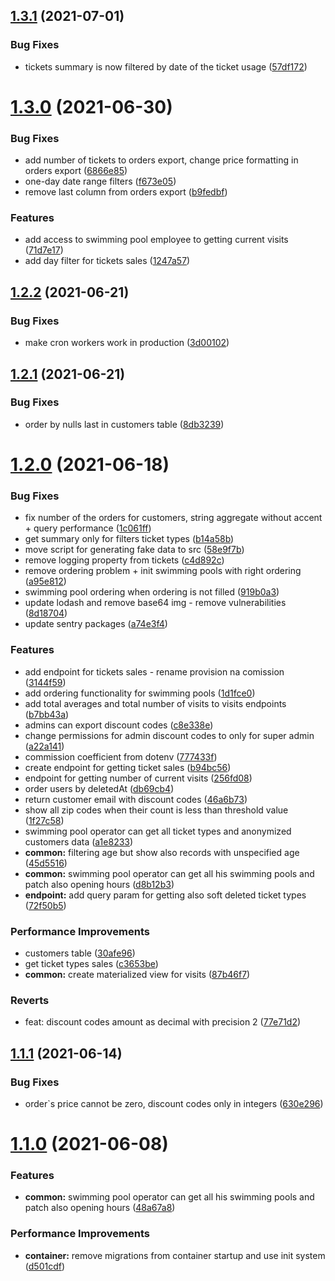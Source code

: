 ## [1.3.1](https://gitlab.amcef.sk/bratislava-projekty/kupaliska/kupaliska-starz/compare/v1.3.0...v1.3.1) (2021-07-01)


### Bug Fixes

* tickets summary is now filtered by date of the ticket usage ([57df172](https://gitlab.amcef.sk/bratislava-projekty/kupaliska/kupaliska-starz/commit/57df172fba378c860c273f5ba879afda719bedbf))

# [1.3.0](https://gitlab.amcef.sk/bratislava-projekty/kupaliska/kupaliska-starz/compare/v1.2.2...v1.3.0) (2021-06-30)


### Bug Fixes

* add number of tickets to orders export, change price formatting in orders export ([6866e85](https://gitlab.amcef.sk/bratislava-projekty/kupaliska/kupaliska-starz/commit/6866e856d7fcbdd3e49962befaee2f9127eb5c64))
* one-day date range filters ([f673e05](https://gitlab.amcef.sk/bratislava-projekty/kupaliska/kupaliska-starz/commit/f673e05e832f55f53f0fc117ee9b9f1abe1969d2))
* remove last column from orders export ([b9fedbf](https://gitlab.amcef.sk/bratislava-projekty/kupaliska/kupaliska-starz/commit/b9fedbf622ca976b346862f6937c98b090cd2765))


### Features

* add access to swimming pool employee to getting current visits ([71d7e17](https://gitlab.amcef.sk/bratislava-projekty/kupaliska/kupaliska-starz/commit/71d7e17f0217dac1859dd5473d60d78870b97f7e))
* add day filter for tickets sales ([1247a57](https://gitlab.amcef.sk/bratislava-projekty/kupaliska/kupaliska-starz/commit/1247a57d8d8c7f7b31356239c1ded61068ddacbb))

## [1.2.2](https://gitlab.amcef.sk/bratislava-projekty/kupaliska/kupaliska-starz/compare/v1.2.1...v1.2.2) (2021-06-21)


### Bug Fixes

* make cron workers work in production ([3d00102](https://gitlab.amcef.sk/bratislava-projekty/kupaliska/kupaliska-starz/commit/3d0010229aea8774c030c52d93f10fd640161216))

## [1.2.1](https://gitlab.amcef.sk/bratislava-projekty/kupaliska/kupaliska-starz/compare/v1.2.0...v1.2.1) (2021-06-21)


### Bug Fixes

* order by nulls last in customers table ([8db3239](https://gitlab.amcef.sk/bratislava-projekty/kupaliska/kupaliska-starz/commit/8db3239d65a6fd2f41d118131a4a901401bf6c39))

# [1.2.0](https://gitlab.amcef.sk/bratislava-projekty/kupaliska/kupaliska-starz/compare/v1.1.1...v1.2.0) (2021-06-18)


### Bug Fixes

* fix number of the orders for customers, string aggregate without accent + query performance ([1c061ff](https://gitlab.amcef.sk/bratislava-projekty/kupaliska/kupaliska-starz/commit/1c061ff6f730a0f14fbbc44cc4a00f946d55dc1c))
* get summary only for filters ticket types ([b14a58b](https://gitlab.amcef.sk/bratislava-projekty/kupaliska/kupaliska-starz/commit/b14a58b4a8fb9a0e1d8a4b63a80655de8ca6557e))
* move script for generating fake data to src ([58e9f7b](https://gitlab.amcef.sk/bratislava-projekty/kupaliska/kupaliska-starz/commit/58e9f7be0b15c03a62251808978993e75bad9f34))
* remove logging property from tickets ([c4d892c](https://gitlab.amcef.sk/bratislava-projekty/kupaliska/kupaliska-starz/commit/c4d892c6f38a376cebfc66e7d26754063fd9795c))
* remove ordering problem + init swimming pools with right ordering ([a95e812](https://gitlab.amcef.sk/bratislava-projekty/kupaliska/kupaliska-starz/commit/a95e812463eb04d0add3021c59b92566441fd227))
* swimming pool ordering when ordering is not filled ([919b0a3](https://gitlab.amcef.sk/bratislava-projekty/kupaliska/kupaliska-starz/commit/919b0a331372d31e6feb8f5bcf35fb8a7e1b6c1f))
* update lodash and remove base64 img - remove vulnerabilities ([8d18704](https://gitlab.amcef.sk/bratislava-projekty/kupaliska/kupaliska-starz/commit/8d18704b27e0a419e8b3d47acb05c8eb1d96e546))
* update sentry packages ([a74e3f4](https://gitlab.amcef.sk/bratislava-projekty/kupaliska/kupaliska-starz/commit/a74e3f4d2c74217deb781b0113b295f4b5e60edc))


### Features

* add endpoint for tickets sales - rename provision na comission ([3144f59](https://gitlab.amcef.sk/bratislava-projekty/kupaliska/kupaliska-starz/commit/3144f591ca9e8b877f3cfef06773d486d644457c))
* add ordering functionality for swimming pools ([1d1fce0](https://gitlab.amcef.sk/bratislava-projekty/kupaliska/kupaliska-starz/commit/1d1fce005ed699d124ba11a4f9c14d98ab7fc161))
* add total averages and total number of visits to visits endpoints ([b7bb43a](https://gitlab.amcef.sk/bratislava-projekty/kupaliska/kupaliska-starz/commit/b7bb43a4c03bfe107bde0698f77f4e66ecbfe938))
* admins can export discount codes ([c8e338e](https://gitlab.amcef.sk/bratislava-projekty/kupaliska/kupaliska-starz/commit/c8e338e4c3fb95def31220dd13209fd2fe259185))
* change permissions for admin discount codes to only for super admin ([a22a141](https://gitlab.amcef.sk/bratislava-projekty/kupaliska/kupaliska-starz/commit/a22a141efda8bc1476d060ccfaa1f6029d2d0cb8))
* commission coefficient from dotenv ([777433f](https://gitlab.amcef.sk/bratislava-projekty/kupaliska/kupaliska-starz/commit/777433f53c814497aaf59949bc8760bf4c92f186))
* create endpoint for getting ticket sales ([b94bc56](https://gitlab.amcef.sk/bratislava-projekty/kupaliska/kupaliska-starz/commit/b94bc565937834d581c793974bd66e24e0c46d47))
* endpoint for getting number of current visits ([256fd08](https://gitlab.amcef.sk/bratislava-projekty/kupaliska/kupaliska-starz/commit/256fd08e04b0127e70a8157ee88c0f58fdf16a02))
* order users by deletedAt ([db69cb4](https://gitlab.amcef.sk/bratislava-projekty/kupaliska/kupaliska-starz/commit/db69cb4e932a77f74c985a4e3f954253be30e40e))
* return customer email with discount codes ([46a6b73](https://gitlab.amcef.sk/bratislava-projekty/kupaliska/kupaliska-starz/commit/46a6b731f4f6f9438483fa45e28844401ec56615))
* show all zip codes when their count is less than threshold value ([1f27c58](https://gitlab.amcef.sk/bratislava-projekty/kupaliska/kupaliska-starz/commit/1f27c58615f176361285698e18f5f9888150d8e1))
* swimming pool operator can get all ticket types and anonymized customers data ([a1e8233](https://gitlab.amcef.sk/bratislava-projekty/kupaliska/kupaliska-starz/commit/a1e823353ad8eb95cee78df1b65b9deaf7924fbe))
* **common:** filtering age but show also records with unspecified age ([45d5516](https://gitlab.amcef.sk/bratislava-projekty/kupaliska/kupaliska-starz/commit/45d5516a5e7c9aa7d627d36560b7d5288fd87d62))
* **common:** swimming pool operator can get all his swimming pools and patch also opening hours ([d8b12b3](https://gitlab.amcef.sk/bratislava-projekty/kupaliska/kupaliska-starz/commit/d8b12b3afb38af382d408175d07e11f89cde4b0e))
* **endpoint:** add query param for getting also soft deleted ticket types ([72f50b5](https://gitlab.amcef.sk/bratislava-projekty/kupaliska/kupaliska-starz/commit/72f50b534e4b1775a0da1993df09064fa821313e))


### Performance Improvements

* customers table ([30afe96](https://gitlab.amcef.sk/bratislava-projekty/kupaliska/kupaliska-starz/commit/30afe9666aa0981fe0a85c6894dd58d546349fdc))
* get ticket types sales ([c3653be](https://gitlab.amcef.sk/bratislava-projekty/kupaliska/kupaliska-starz/commit/c3653be4fb65b49bd3895b964d4e011e6296776d))
* **common:** create materialized view for visits ([87b46f7](https://gitlab.amcef.sk/bratislava-projekty/kupaliska/kupaliska-starz/commit/87b46f7ec98cfe8319be9b47e64a15e1867142c1))


### Reverts

* feat: discount codes amount as decimal with precision 2 ([77e71d2](https://gitlab.amcef.sk/bratislava-projekty/kupaliska/kupaliska-starz/commit/77e71d2dd32bab8be0405f4e23fef6bfa53def34))

## [1.1.1](https://gitlab.amcef.sk/bratislava-projekty/kupaliska/kupaliska-starz/compare/v1.1.0...v1.1.1) (2021-06-14)


### Bug Fixes

* order`s price cannot be zero, discount codes only in integers ([630e296](https://gitlab.amcef.sk/bratislava-projekty/kupaliska/kupaliska-starz/commit/630e2966787ea803c689aff345f66d83bfcba72f))

# [1.1.0](https://gitlab.amcef.sk/bratislava-projekty/kupaliska/kupaliska-starz/compare/v1.0.0...v1.1.0) (2021-06-08)


### Features

* **common:** swimming pool operator can get all his swimming pools and patch also opening hours ([48a67a8](https://gitlab.amcef.sk/bratislava-projekty/kupaliska/kupaliska-starz/commit/48a67a80f3e377056a7c9ee6b6b0850c44772937))


### Performance Improvements

* **container:** remove migrations from container startup and use init system ([d501cdf](https://gitlab.amcef.sk/bratislava-projekty/kupaliska/kupaliska-starz/commit/d501cdf8428d195a425c17a0c08d7efc39aea645))
